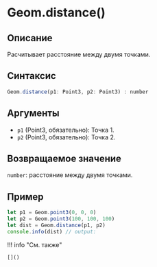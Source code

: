 # Geom.distance()

## Описание
Расчитывает расстояние между двумя точками.

## Синтаксис
```javascript
Geom.distance(p1: Point3, p2: Point3) : number
```

## Аргументы
- `p1` (Point3, обязательно): Точка 1.
- `p2` (Point3, обязательно): Точка 2.

## Возвращаемое значение
`number`: расстояние между двумя точками.

## Пример
```javascript linenums="1"
let p1 = Geom.point3(0, 0, 0)
let p2 = Geom.point3(100, 100, 100)
let dist = Geom.distance(p1, p2)
console.info(dist) // output:
```

!!! info "См. также"

    []()

